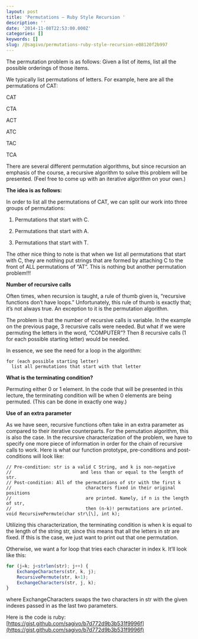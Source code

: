 ```yaml
---
layout: post
title: 'Permutations — Ruby Style Recursion '
description: ''
date: '2014-11-08T22:53:00.000Z'
categories: []
keywords: []
slug: /@sagivo/permutations-ruby-style-recursion-e08120f2b997
---
```


The permutation problem is as follows: Given a list of items, list all the possible orderings of those items.

We typically list permutations of letters. For example, here are all the permutations of CAT:

CAT

CTA

ACT

ATC

TAC

TCA

There are several different permutation algorithms, but since recursion an emphasis of the course, a recursive algorithm to solve this problem will be presented. (Feel free to come up with an iterative algorithm on your own.)

**The idea is as follows:**

In order to list all the permutations of CAT, we can split our work into three groups of permutations:

1) Permutations that start with C.

2) Permutations that start with A.

3) Permutations that start with T.

The other nice thing to note is that when we list all permutations that start with C, they are nothing put strings that are formed by attaching C to the front of ALL permutations of “AT”. This is nothing but another permutation problem!!!

**Number of recursive calls**

Often times, when recursion is taught, a rule of thumb given is, “recursive functions don’t have loops.” Unfortunately, this rule of thumb is exactly that; it’s not always true. An exception to it is the permutation algorithm.

The problem is that the number of recursive calls is variable. In the example on the previous page, 3 recursive calls were needed. But what if we were permuting the letters in the word, “COMPUTER”? Then 8 recursive calls (1 for each possible starting letter) would be needed.

In essence, we see the need for a loop in the algorithm:

```
for (each possible starting letter)  
  list all permutations that start with that letter
```

**What is the terminating condition?**

Permuting either 0 or 1 element. In the code that will be presented in this lecture, the terminating condition will be when 0 elements are being permuted. (This can be done in exactly one way.)

**Use of an extra parameter**

As we have seen, recursive functions often take in an extra parameter as compared to their iterative counterparts. For the pemutation algorithm, this is also the case. In the recursive characterization of the problem, we have to specify one more piece of information in order for the chain of recursive calls to work. Here is what our function prototype, pre-conditions and post-conditions will look like:

```
// Pre-condition: str is a valid C String, and k is non-negative   
//                          and less than or equal to the length of str.  
// Post-condition: All of the permutations of str with the first k  
//                            characters fixed in their original positions   
//                            are printed. Namely, if n is the length of str,   
//                            then (n-k)! permutations are printed.  
void RecursivePermute(char str\[\], int k);
```

Utilizing this characterization, the terminating condition is when k is equal to the length of the string str, since this means that all the letters in str are fixed. If this is the case, we just want to print out that one permutation.

Otherwise, we want a for loop that tries each character in index k. It’ll look like this:

```js
for (j=k; j<strlen(str); j++) {  
    ExchangeCharacters(str, k, j);             
    RecursivePermute(str, k+1);           
    ExchangeCharacters(str, j, k);  
}
```
where ExchangeCharacters swaps the two characters in str with the given indexes passed in as the last two parameters.


Here is the code is ruby:
[https://gist.github.com/sagivo/b7d772d9b3b531f9996f](https://gist.github.com/sagivo/b7d772d9b3b531f9996f)